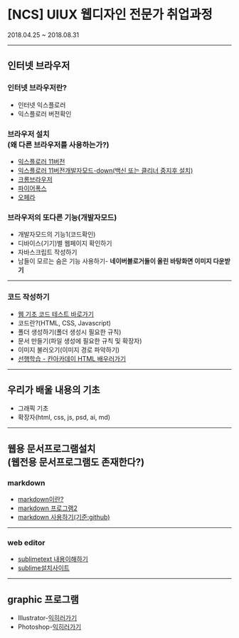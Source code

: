 # [NCS] UIUX 웹디자인 전문가 취업과정

2018.04.25 ~ 2018.08.31



---

## 인터넷 브라우저

### 인터넷 브라우저란?

- 인터넷 익스플로러
- 익스플로러 버전확인

### 브라우저 설치<br>(왜 다른 브라우저를 사용하는가?)

- [익스플로러 11버전](https://support.microsoft.com/ko-kr/help/18520/download-internet-explorer-11-offline-installer)
- [익스플로러 11버전개발자모드-down(백신 또는 클리너 중지후 설치)](https://www.microsoft.com/ko-kr/download/details.aspx?id=44431)
- [크롬브라우저](http://google.com/chrome)
- [파이어폭스](http://mozilla.com)
- [오페라](http://opera.com)

### 브라우저의 또다른 기능(개발자모드)

- 개발자모드의 기능1(코드확인)
- 디바이스(기기)별 웹페이지 확인하기
- 자바스크립트 작성하기
- 남들이 모르는 숨은 기능 사용하기- **네이버블로거들이 올린 바탕화면 이미지 다운받기**



------

### 코드 작성하기

- [웹 기초 코드 테스트 바로가기](https://wordtohtml.net/)
- 코드란?(HTML, CSS, Javascript)
- 폴더 생성하기(폴더 생성시 필요한 규칙)
- 문서 만들기(파일 생성에 필요한 규칙 및 확장자)
- 이미지 불러오기(이미지 경로 파악하기)
- [선행학습 - 칸아카데이 HTML 배우러가기](https://ko.khanacademy.org/computing/computer-programming)

------

## 우리가 배울 내용의 기초

- 그래픽 기초
- 확장자(html, css, js, psd, ai, md)

------

## 웹용 문서프로그램설치<br>(웹전용 문서프로그램도 존재한다?)

### markdown

- [markdown이란?](http://thisblogbusy.tistory.com/entry/%EB%A7%88%ED%81%AC%EB%8B%A4%EC%9A%B4Markdown-%EC%9D%B4%EB%9E%80)
- [markdown 프로그램2](https://typora.io/)
- [markdown 사용하기(기준:github)](https://gist.github.com/ihoneymon/652be052a0727ad59601)



------

### web editor

- [sublimetext 내용이해하기](./reference/b_before_web/c_editor/03.3_edit_sublimetext.md)
- [sublime설치사이트](https://www.sublimetext.com/3)



---

## graphic 프로그램
- Illustrator-[익히러가기](https://github.com/xidoWeb/illustartor_basic)
- Photoshop-[익히러가기](https://github.com/xidoWeb/photoshop_basic)

